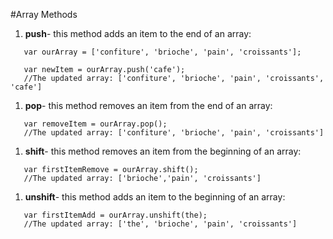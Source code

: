 #Array Methods

1. **push**- this method adds an item to the end of an array:  

```
   var ourArray = ['confiture', 'brioche', 'pain', 'croissants'];  

   var newItem = ourArray.push('cafe');  
   //The updated array: ['confiture', 'brioche', 'pain', 'croissants', 'cafe']  
```

1. **pop**- this method removes an item from the end of an array:  

```
   var removeItem = ourArray.pop();  
   //The updated array: ['confiture', 'brioche', 'pain', 'croissants']  
```

1. **shift**- this method removes an item from the beginning of an array:  

```
   var firstItemRemove = ourArray.shift();  
   //The updated array: ['brioche','pain', 'croissants']  
```

1. **unshift**- this method adds an item to the beginning of an array:  

```
   var firstItemAdd = ourArray.unshift(the);  
   //The updated array: ['the', 'brioche', 'pain', 'croissants']  
```
